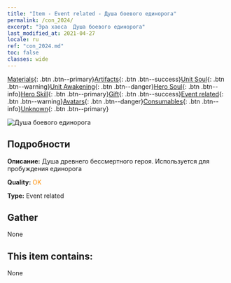 ```yaml
---
title: "Item - Event related - Душа боевого единорога"
permalink: /con_2024/
excerpt: "Эра хаоса  Душа боевого единорога"
last_modified_at: 2021-04-27
locale: ru
ref: "con_2024.md"
toc: false
classes: wide
---
```

 [Materials](/ItemsRU/){: .btn .btn--primary}[Artifacts](/ItemsRU/Artifacts/){: .btn .btn--success}[Unit Soul](/ItemsRU/UnitSoul/){: .btn .btn--warning}[Unit Awakening](/ItemsRU/UnitAwakening/){: .btn .btn--danger}[Hero Soul](/ItemsRU/HeroSoul/){: .btn .btn--info}[Hero Skill](/ItemsRU/HeroSkill/){: .btn .btn--primary}[Gift](/ItemsRU/Gift/){: .btn .btn--success}[Event related](/ItemsRU/Events/){: .btn .btn--warning}[Avatars](/ItemsRU/Avatars/){: .btn .btn--danger}[Consumables](/ItemsRU/Consumables/){: .btn .btn--info}[Unknown](/ItemsRU/Unknown/){: .btn .btn--primary}

 ![Душа боевого единорога](/images/t/juexing_206.png)

## Подробности
 **Описание:** Душа древнего бессмертного героя. Используется для пробуждения единорога

 **Quality:** <span style="color: #FF8C00">OK</span>

 **Type:** Event related

## Gather

  None

## This item contains:

  None

